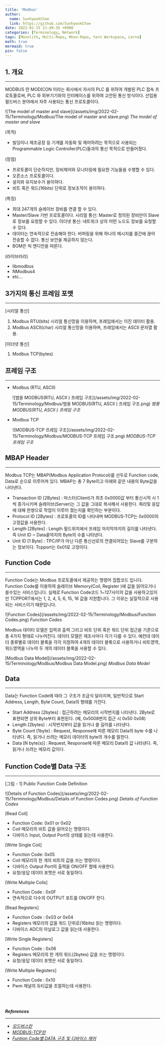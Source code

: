```yaml
---
title: 'Modbus'
author:
  name: SunhyeokChoe
  link: https://github.com/SunhyeokChoe
date: 2022-02-15 21:49:35 +0900
categories: [Terminology, Network]
tags: [Monolith, Multi-Repo, Mono-Repo, Yarn Workspace, Lerna]
math: true
mermaid: true
pin: false
---
```


## 1. 개요

---

MODBUS 란 MODICON 이라는 회사에서 자사의 PLC 를 위하여 개발된 PLC 접속 프로토콜로써, PLC 와 외부기기와의 인터페이스를 위하여 고안된 통신 방식이다. 산업용 필드버스 분야에서 자주 사용되는 통신 프로토콜이다.

![The model of master and slave](/assets/img/2022-02-15/Terminology/Modbus/The model of master and slave.png)
_The model of master and slave_

(목적)

- 빌딩이나 제조공장 등 기계를 자동화 및 제어하려는 목적으로 사용되는 Programmable Logic Controller(PLC)들과의 통신 목적으로 만들어졌다.

(장점)

- 프로토콜이 단순하지만, 장비제어와 모니터링에 필요한 기능들을 수행할 수 있다.
- 오픈소스 프로토콜이다.
- 설치와 유지보수가 용이하다.
- 비트 혹은 워드(16bits) 단위로 정보조작이 용이하다.

(특징)

- 최대 247개의 슬레이브 장비를 연결 할 수 있다.
- Master/Slave 기반 프로토콜이다.
시리얼 통신: Master로 정의된 장비만이 Slave로 정보를 요청할 수 있다.
이더넷 통신: 네트워크 상의 어떤 노드도 정보를 요청할 수 있다.
- 데이터는 연속적으로 전송해야 한다.
버퍼링을 위해 하나의 메시지를 중간에 끊어 전송할 수 없다.
통신 보안을 제공하지 않는다.
- BOM은 빅 엔디언을 따른다.

(라이브러리)

- libmodbus
- NModbus4
- etc...

## 3가지의 통신 프레임 포맷

---

[시리얼 통신]

1. Modbus RTU(bits)
시리얼 통신망을 이용하며, 프레임에서는 이진 데이터 활용.
2. Modbus ASCII(char)
시리얼 통신망을 이용하며,  프레임에서는 ASCII 문자열 활용.

[이더넷 통신]

1. Modbus TCP(bytes)

## 프레임 구조

---

- Modbus (RTU, ASCII)
    
    ![범용 MODBUS(RTU, ASCII ) 프레임 구조](/assets/img/2022-02-15/Terminology/Modbus/범용 MODBUS(RTU, ASCII ) 프레임 구조.png)
    _범용 MODBUS(RTU, ASCII ) 프레임 구조_

- Modbus TCP
    
    ![MODBUS-TCP 프레임 구조](/assets/img/2022-02-15/Terminology/Modbus/MODBUS-TCP 프레임 구조.png)
    _MODBUS-TCP 프레임 구조_

## MBAP Header

---

Modbus TCP는 MBAP(Modbus Application Protocol)를 선두로 Function code, Data로 순으로 이루어져 있다. MBAP는 총 7 Byte이고 아래와 같은 내용의 Byte값을 나타낸다.

- Transaction ID [2Bytes] : 마스터(Client)가 최초 0x0000값 부터 통신시작 시 1씩 증가시키며 슬래이브(Server)는 그 값을 그대로 복사해서 사용한다. 쿼리및 응답에 대해 한쌍으로 작업이 이루어 졌는지를 확인하는 부분이다.
- Protocol ID [2Bytes] : 프로토콜의 ID를 나타내며 MODBUS-TCP는 0x0000의 고정값을 사용한다.
- Length [2Bytes] : Length 필드위치에서 프레임 마지막까지의 길이를 나타낸다. 즉 Unit ID ~ Data끝까지의 Byte의 수를 나타낸다.
- Unit ID [1 Byte] : TPC/IP가 아닌 다른 통신선로의 연결되어있는 Slave를 구분하는 정보이다. Tcpport는 0x01로 고정이다.

## Function Code

---

Function Code는 Modbus 프로토콜에서 제공하는 명령어 집합코드 입니다. Function Code를 이용하여 슬레이브 Memory(Coil, Register )에 값을 읽어오거나 쓸수있는 서비스입니다. 실제로 Function Code코드 1~127사이의 값을 사용하고있지만 TCPPORT에서는 1, 2, 4, 5, 6, 15, 16 값을 지원합니다. 그 이유는 실질적으로 사용되는 서비스이기 때문입니다.

![Function Codes](/assets/img/2022-02-15/Terminology/Modbus/Function Codes.png)
_Function Codes_

Modbus 데이터 모델은 입력과 출력 그리고 비트 단위 혹은 워드 단위 접근을 기준으로 총 4가지 형태로 나누어진다. 데이터 모델은 제조사마다 각기 다를 수 있다. 예컨대 데이더 종류별로 데이터 블록을 각각 지정하여 4개의 데이터 블록으로 사용하거나 비트영역, 워드영역을 나누어 두 개의 데이터 블록을 사용할 수 있다.

[Modbus Data Model](/assets/img/2022-02-15/Terminology/Modbus/Modbus Data Model.png)
_Modbus Data Model_

## Data

---

Data는 Function Code에 따라 그 구조가 조금식 달라지며, 일반적으로 Start Address, Length, Byte Count, Data의 형태를 가진다.

- Start Address [2bytes] : 접근하려는 메모리의 시작번지를 나타낸다. 2Byte로 표현되면 상위 Byte부터 표현된다. (예, 0x5008번지 접근 시 0x50 0x08)
- Length [2bytes] : 시작번지부터 값을 읽거나 쓸 길이를 나타낸다.
- Byte Count [1byte] : Request, Response에 따른 메모리 Data의 byte 수를 나타낸다. 즉, 읽거나 쓰려는 메모리 데이터의 byte의 개수를 말한다.
- Data [N byte(s)] : Request, Response에 따른 메모리 Data의 값 나타낸다. 즉, 읽거나 쓰려는 메모리 값이다.

## Function Code별 Data 구조

---

[그림 - 1] Public Function Code Definition

![Details of Function Codes](/assets/img/2022-02-15/Terminology/Modbus/Details of Function Codes.png)
_Details of Function Codes_

[Read Coil]

- Function Code: 0x01 or 0x02
- Coil 메모리의 비트 값을 읽어오는 명령이다.
- 디바이스 Input, Output Port의 상태를 읽는데 사용한다.

[Write Single Coil]

- Function Code: 0x05
- Coil 메모리의 한 개의 비트의 값을 쓰는 명령이다.
- 디바이스 Output Port의 출력을 ON/OFF 할때 사용한다.
- 요청/응답 데이터 포멧은 서로 동일하다.

[Write Multiple Coils]

- Function Code : 0x0F
- 연속적으로 다수의 OUTPUT 포트를 ON/OFF 한다.

[Read Registers]

- Function Code : 0x03 or 0x04
- Registers 메모리의 값을 워드 단위로(16bits) 읽는 명령이다.
- 디바이스 ADC의 아날로그 값을 읽는데 사용한다.

[Write Single Registers]

- Function Code : 0x06
- Registers 메모리의 한 개의 워드(2bytes) 값을 쓰는 명령이다.
- 요청/응답 데이터 포멧은 서로 동일하다.

[Write Multiple Registers]

- Function Code : 0x10
- Pwm 체널의 듀티값을 조절하는데 사용한다.

<br/><br/><br/>
***References***

---

- [*모드버스란*](http://comfilewiki.co.kr/ko/doku.php?id=modport:modbus%EB%9E%80:index&s[]=rtu&s[]=%EB%9E%80)
- [*MODBUS-TCP란*](http://comfilewiki.co.kr/ko/doku.php?id=tcpport:modbus-tcp_%ED%94%84%EB%A1%9C%ED%86%A0%EC%BD%9C%EC%9D%B4%EB%9E%80:index#modbus-tcp%EB%9E%80)
- [*Funtion Code별 DATA 구조 및 디바이스 제어*](http://comfilewiki.co.kr/ko/doku.php?id=tcpport:funtion_code%EB%B3%84_data_%EA%B5%AC%EC%A1%B0_%EB%B0%8F_%EB%94%94%EB%B0%94%EC%9D%B4%EC%8A%A4_%EC%A0%9C%EC%96%B4:index)